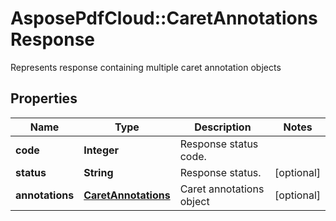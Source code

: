 ﻿# AsposePdfCloud::CaretAnnotationsResponse
Represents response containing multiple caret annotation objects

## Properties
Name | Type | Description | Notes
------------ | ------------- | ------------- | -------------
**code** | **Integer** | Response status code. | 
**status** | **String** | Response status. | [optional] 
**annotations** | [**CaretAnnotations**](CaretAnnotations.md) | Caret annotations object | [optional] 


